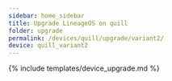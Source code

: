 ```yaml
---
sidebar: home_sidebar
title: Upgrade LineageOS on quill
folder: upgrade
permalink: /devices/quill/upgrade/variant2/
device: quill_variant2
---
```

{% include templates/device_upgrade.md %}
